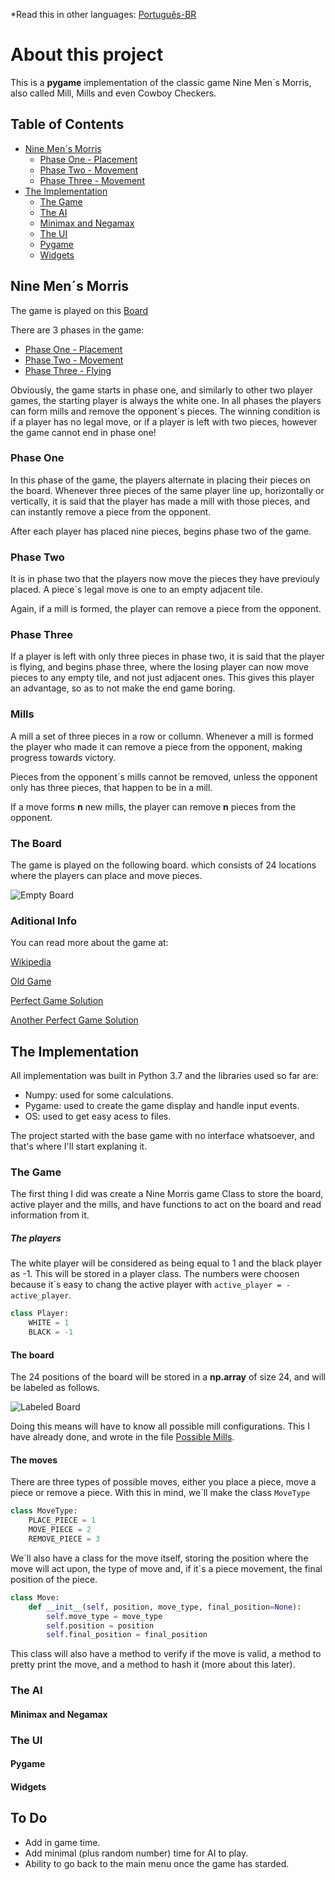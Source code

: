 *Read this in other languages: [Português-BR](readme_pt-BR.md)


# About this project
This is a **pygame** implementation of the classic game Nine Men´s Morris, also called Mill, Mills and even Cowboy Checkers.


## Table of Contents
  - [Nine Men´s Morris](#nine-mens-morris)
  	- [Phase One - Placement](#phase-one)
  	- [Phase Two - Movement](#phase-two)
  	- [Phase Three - Movement](#phase-three)
  - [The Implementation](#the-implementation)
  	- [The Game](#the-game)
  	- [The AI](#the-ai)
	- [Minimax and Negamax](#minimax-and-negamax)
  	- [The UI](#the-ui)
	- [Pygame](#minimax-and-negamax)
	- [Widgets](#widgets)


## Nine Men´s Morris

The game is played on this [Board](#the-board)

There are 3 phases in the game:
- [Phase One - Placement](#phase-one)
- [Phase Two - Movement](#phase-two)
- [Phase Three - Flying](#phase-three)

Obviously, the game starts in phase one, and similarly to other two player games, the starting player is always the white one. In all phases the players can form mills and remove the opponent´s pieces. The winning condition is if a player has no legal move, or if a player is left with two pieces, however the game cannot end in phase one!


### Phase One

In this phase of the game, the players alternate in placing their pieces on the board. Whenever three pieces of the same player line up, horizontally or vertically, it is said that the player has made a mill with those pieces, and can instantly remove a piece from the opponent.

After each player has placed nine pieces, begins phase two of the game.

### Phase Two

It is in phase two that the players now move the pieces they have previouly placed. A piece´s legal move is one to an empty adjacent tile.

Again, if a mill is formed, the player can remove a piece from the opponent.

### Phase Three

If a player is left with only three pieces in phase two, it is said that the player is flying, and begins phase three, where the losing player can now move pieces to any empty tile, and not just adjacent ones. This gives this player an advantage, so as to not make the end game boring.

### Mills

A mill a set of three pieces in a row or collumn. Whenever a mill is formed the player who made it can remove a piece from the opponent, making progress towards victory.

Pieces from the opponent´s mills cannot be removed, unless the opponent only has three pieces, that happen to be in a mill.

If a move forms **n** new mills, the player can remove **n** pieces from the opponent.


### The Board
The game is played on the following board. which consists of 24 locations where the players can place and move pieces.

![Empty Board](https://png.vector.me/files/images/1/2/124490/nine_mens_morris_game_board_clip_art.jpg "Empty Board")

### Aditional Info
You can read more about the game at:

[Wikipedia](https://en.wikipedia.org/wiki/Nine_men%27s_morris "Wikipedia")

[Old Game](https://web.archive.org/web/20041121040028/http://mc2.vicnet.net.au/home/aura/shared_files/Berger1.pdf)

[Perfect Game Solution](http://library.msri.org/books/Book29/files/gasser.pdf)

[Another Perfect Game Solution](https://althofer.de/stahlhacke-lasker-morris-2003.pdf)

## The Implementation

All implementation was built in Python 3.7 and the libraries used so far are:
- Numpy: used for some calculations.
- Pygame: used to create the game display and handle input events.
- OS: used to get easy acess to files.

The project started with the base game with no interface whatsoever, and that's where I'll start explaning it.

### The Game

The first thing I did was create a Nine Morris game Class to store the board, active player and the mills, and have functions to act on the board and read information from it.

##### The players

The white player will be considered as being equal to 1 and the black player as -1. This will be stored in a player class. The numbers were choosen because it´s easy to chang the active player with ``active_player = -active_player``.

```python
class Player:
    WHITE = 1
    BLACK = -1
```

#### The board

The 24 positions of the board will be stored in a **np.array** of size 24, and will be labeled as follows.

![Labeled Board](https://imgur.com/nXBDbyN.png)

Doing this means will have to know all possible mill configurations. This I have already done, and wrote in the file [Possible Mills](Assets/possible_mills.py).


#### The moves

There are three types of possible moves, either you place a piece, move a piece or remove a piece. With this in mind, we´ll make the class `MoveType` 

```python
class MoveType:
    PLACE_PIECE = 1
    MOVE_PIECE = 2
    REMOVE_PIECE = 3
```

We´ll also have a class for the move itself, storing the position where the move will act upon, the type of move and, if it´s a piece movement, the final position of the piece.

```python
class Move:
    def __init__(self, position, move_type, final_position=None):
        self.move_type = move_type
        self.position = position
        self.final_position = final_position
```

This class will also have a method to verify if the move is valid, a method to pretty print the move, and a method to hash it (more about this later).


### The AI

#### Minimax and Negamax

### The UI

#### Pygame


#### Widgets

## To Do
- Add in game time.
- Add minimal (plus random number) time for AI to play.
- Ability to go back to the main menu once the game has starded.
